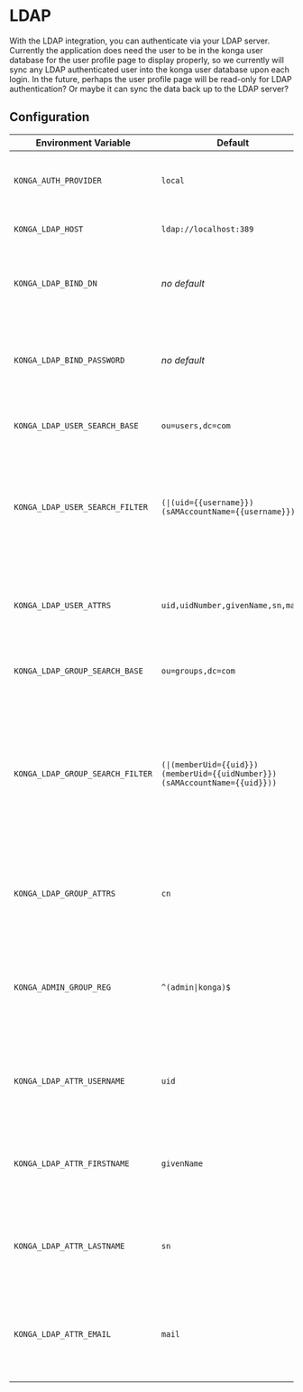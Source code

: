 # LDAP

With the LDAP integration, you can authenticate via your LDAP server. Currently the application does need the user to be in the konga user database for the user profile page to display properly, so we currently will sync any LDAP authenticated user into the konga user database upon each login. In the future, perhaps the user profile page will be read-only for LDAP authentication? Or maybe it can sync the data back up to the LDAP server?

## Configuration

| Environment Variable | Default | Description |
| --- | --- | --- |
| `KONGA_AUTH_PROVIDER` | `local` | **Set this to `ldap` to switch auth provider to LDAP** |
| `KONGA_LDAP_HOST` | `ldap://localhost:389` | The location of the LDAP server |
| `KONGA_LDAP_BIND_DN` | *no default* | The DN that the konga should use to login to LDAP to search users |
| `KONGA_LDAP_BIND_PASSWORD` | *no default* | The password for the user konga will use to search for users |
| `KONGA_LDAP_USER_SEARCH_BASE` | `ou=users,dc=com` | The base DN used to search for users |
| `KONGA_LDAP_USER_SEARCH_FILTER` | `(\|(uid={{username}})(sAMAccountName={{username}}))` | The filter expression used to search for users. Use `{{username}}` where you expect the username to be. |
| `KONGA_LDAP_USER_ATTRS` | `uid,uidNumber,givenName,sn,mail` | Comma separated list of attributes to pull from the LDAP server for users |
| `KONGA_LDAP_GROUP_SEARCH_BASE` | `ou=groups,dc=com` | The base DN used to search for groups |
| `KONGA_LDAP_GROUP_SEARCH_FILTER` | `(\|(memberUid={{uid}})(memberUid={{uidNumber}})(sAMAccountName={{uid}}))` | The filter expression used to search for groups. Use `{{some-attr}}` where you expect a user attribute to be or `{{dn}}` for the user `dn`. |
| `KONGA_LDAP_GROUP_ATTRS` | `cn` | Comma separated list of attributes to pull from the LDAP server for groups |
| `KONGA_ADMIN_GROUP_REG` | `^(admin\|konga)$` | Regular expression used to determine if a group should be considered as an admin user |
| `KONGA_LDAP_ATTR_USERNAME` | `uid` | LDAP attribute name that should be used as the konga username |
| `KONGA_LDAP_ATTR_FIRSTNAME` | `givenName` | LDAP attribute name that should be used as the konga user's first name |
| `KONGA_LDAP_ATTR_LASTNAME` | `sn` | LDAP attribute name that should be used as the konga user's last name |
| `KONGA_LDAP_ATTR_EMAIL` | `mail` | LDAP attribute name that should be used as the konga user's email address |

